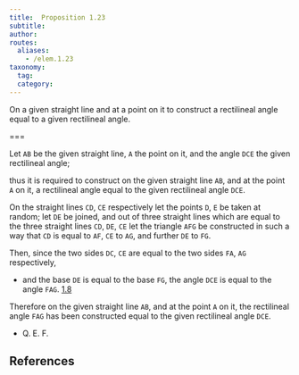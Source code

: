 ```yaml
---
title:  Proposition 1.23
subtitle: 
author:
routes:
  aliases:
    - /elem.1.23
taxonomy:
  tag:
  category:
---
```


On a given straight line and at a point on it to construct a rectilineal angle equal to a given rectilineal angle.

===

Let `AB` be the given straight line, `A` the point on it, and the angle `DCE` the given rectilineal angle;

thus it is required to construct on the given straight line `AB`, and at the point `A` on it, a rectilineal angle equal to the given rectilineal angle `DCE`. 

On the straight lines `CD`, `CE` respectively let the points `D`, `E` be taken at random; let `DE` be joined, and out of three straight lines which are equal to the three <pb n="295"/>straight lines `CD`, `DE`, `CE` let the triangle `AFG` be constructed in such a way that `CD` is equal to `AF`, `CE` to `AG`, and further `DE` to `FG`.

Then, since the two sides `DC`, `CE` are equal to the two sides `FA`, `AG` respectively, 

- and the base `DE` is equal to the base `FG`, the angle `DCE` is equal to the angle `FAG`. [1.8]

Therefore on the given straight line `AB`, and at the point `A` on it, the rectilineal angle `FAG` has been constructed equal to the given rectilineal angle `DCE`.

- Q. E. F.

## References

[1.8]: /elem.1.8 "Book 1 - Proposition 8"
